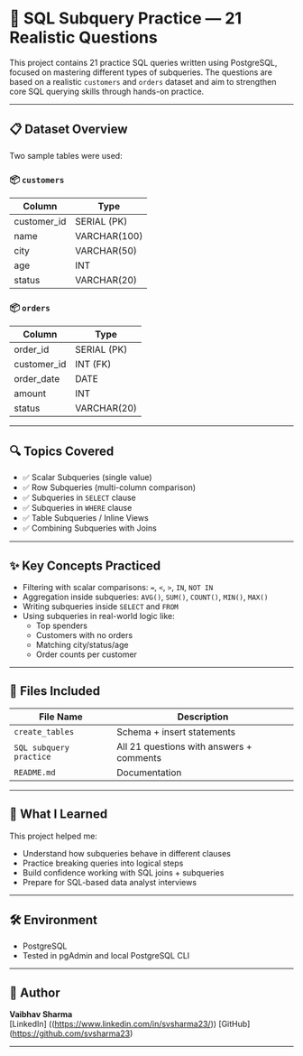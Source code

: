 # 🧠 SQL Subquery Practice — 21 Realistic Questions

This project contains 21 practice SQL queries written using PostgreSQL, focused on mastering different types of subqueries. The questions are based on a realistic `customers` and `orders` dataset and aim to strengthen core SQL querying skills through hands-on practice.

---

## 📋 Dataset Overview

Two sample tables were used:

### 📦 `customers`
| Column       | Type          |
|--------------|---------------|
| customer_id  | SERIAL (PK)   |
| name         | VARCHAR(100)  |
| city         | VARCHAR(50)   |
| age          | INT           |
| status       | VARCHAR(20)   |

### 📦 `orders`
| Column       | Type          |
|--------------|---------------|
| order_id     | SERIAL (PK)   |
| customer_id  | INT (FK)      |
| order_date   | DATE          |
| amount       | INT           |
| status       | VARCHAR(20)   |

---

## 🔍 Topics Covered

- ✅ Scalar Subqueries (single value)
- ✅ Row Subqueries (multi-column comparison)
- ✅ Subqueries in `SELECT` clause
- ✅ Subqueries in `WHERE` clause
- ✅ Table Subqueries / Inline Views
- ✅ Combining Subqueries with Joins

---

## ✨ Key Concepts Practiced

- Filtering with scalar comparisons: `=`, `<`, `>`, `IN`, `NOT IN`
- Aggregation inside subqueries: `AVG()`, `SUM()`, `COUNT()`, `MIN()`, `MAX()`
- Writing subqueries inside `SELECT` and `FROM`
- Using subqueries in real-world logic like:
  - Top spenders
  - Customers with no orders
  - Matching city/status/age
  - Order counts per customer

---

## 📁 Files Included

| File Name              | Description                             |
|------------------------|-----------------------------------------|
| `create_tables`        | Schema + insert statements              |
| `SQL subquery practice`| All 21 questions with answers + comments|
| `README.md`            | Documentation                           |

---

## 🧠 What I Learned

This project helped me:
- Understand how subqueries behave in different clauses
- Practice breaking queries into logical steps
- Build confidence working with SQL joins + subqueries
- Prepare for SQL-based data analyst interviews

---

## 🛠 Environment

- PostgreSQL
- Tested in pgAdmin and local PostgreSQL CLI

---

## 📌 Author

**Vaibhav Sharma**  
[LinkedIn] ((https://www.linkedin.com/in/svsharma23/)) 
[GitHub]   (https://github.com/svsharma23)

---
